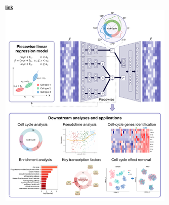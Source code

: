 **[link](https://github.com/YaJahn)**
![image name](https://github.com/YaJahn/SPAE/blob/master/Fig1.png)
